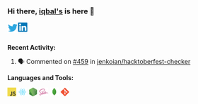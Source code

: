 ### Hi there, [iqbal's](https://balbaal.github.io/) is here 👋

<a href="https://www.youtube.com/@chickpea729/videos">
  <img align="left" alt="iqbal Syafri | Twitter" width="24px" src="https://raw.githubusercontent.com/balbaal/balbaal/master/assets/ic_twitter.svg" />
</a>
<a href="https://www.linkedin.com/in/iqbal-syafri/">
  <img align="left" alt="iqbal Syafri | Linkedin" width="21px" src="https://raw.githubusercontent.com/balbaal/balbaal/master/assets/ic_linkedin.svg" />
</a>

<br />
<br />

**Recent Activity:**

<!--START_SECTION:activity-->
1. 🗣 Commented on [#459](https://github.com/jenkoian/hacktoberfest-checker/issues/459) in [jenkoian/hacktoberfest-checker](https://github.com/jenkoian/hacktoberfest-checker)
<!--END_SECTION:activity-->

**Languages and Tools:**  

<code><img height="20" src="https://raw.githubusercontent.com/github/explore/80688e429a7d4ef2fca1e82350fe8e3517d3494d/topics/javascript/javascript.png"></code>
<code><img height="20" src="https://raw.githubusercontent.com/github/explore/80688e429a7d4ef2fca1e82350fe8e3517d3494d/topics/react/react.png"></code>
<code><img height="20" src="https://raw.githubusercontent.com/github/explore/80688e429a7d4ef2fca1e82350fe8e3517d3494d/topics/nodejs/nodejs.png"></code>
<code><img height="20" src="https://raw.githubusercontent.com/github/explore/80688e429a7d4ef2fca1e82350fe8e3517d3494d/topics/sass/sass.png"></code>
<code><img height="20" src="https://raw.githubusercontent.com/balbaal/balbaal/master/assets/ic_mongodb.svg"></code>
<code><img height="20" src="https://raw.githubusercontent.com/balbaal/balbaal/master/assets/ic_git.svg"></code>

<!--
**balbaal/balbaal** is a ✨ _special_ ✨ repository because its `README.md` (this file) appears on your GitHub profile.

Here are some ideas to get you started:

- 🔭 I’m currently working on ...
- 🌱 I’m currently learning ...
- 👯 I’m looking to collaborate on ...
- 🤔 I’m looking for help with ...
- 💬 Ask me about ...
- 📫 How to reach me: ...
- 😄 Pronouns: ...
- ⚡ Fun fact: ...
-->
